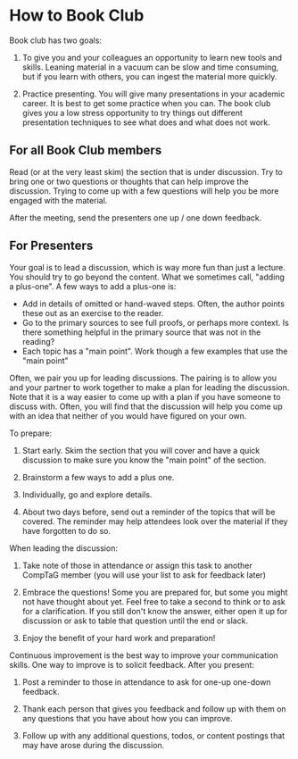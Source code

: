 # How to Book Club

Book club has two goals:

1. To give you and your colleagues an opportunity to learn new tools and skills.
   Leaning material in a vacuum can be slow and time consuming, but if you learn
   with others, you can ingest the material more quickly.

2. Practice presenting. You will give many presentations in your academic
   career.  It is best to get some practice when you can.  The book club gives
   you a low stress opportunity to try things out different presentation
   techniques to see what does and what does not work.

## For all Book Club members

Read (or at the very least skim) the section that is under discussion.  Try to
bring one or two questions or thoughts that can help improve the discussion.
Trying to come up with a few questions will help you be more engaged with the
material.

After the meeting, send the presenters one up / one down feedback.

## For Presenters

Your goal is to lead a discussion, which is way more fun than just a lecture.
You should try to go beyond the content.  What we sometimes call, "adding a
plus-one".  A few ways to add a plus-one is:

* Add in details of omitted or hand-waved steps. Often, the author points these
  out as an exercise to the reader.
* Go to the primary sources to see full proofs, or perhaps more context. Is
  there something helpful in the primary source that was not in the reading?
* Each topic has a "main point".  Work though a few examples that use the "main
  point"

Often, we pair you up for leading discussions.  The pairing is to allow you and
your partner to work together to make a plan for leading the discussion.  Note
that it is a way easier to come up with a plan if you have someone to discuss
with.  Often, you will find that the discussion will help you come up with an
idea that neither of you would have figured on your own.

To prepare:

1. Start early.  Skim the section that you will cover and have a quick
   discussion to make sure you know the "main point" of the section.

2. Brainstorm a few ways to add a plus one.

3. Individually, go and explore details.

4. About two days before, send out a reminder of the topics that will be
   covered.  The reminder may help attendees look over the material if they
   have forgotten to do so.

When leading the discussion:

1. Take note of those in attendance or assign this task to another CompTaG
   member (you will use your list to ask for feedback
   later)

2. Embrace the questions!  Some you are prepared for, but some you might not
   have thought about yet.  Feel free to take a second to think or to ask for a
   clarification.  If you still don't know the answer, either open it up for
   discussion or ask to table that question until the end or slack.

3. Enjoy the benefit of your hard work and preparation!

Continuous improvement is the best way to improve your communication skills.
One way to improve is to solicit feedback.  After you present:

1. Post a reminder to those in attendance to ask for one-up one-down feedback.

2. Thank each person that gives you feedback and follow up with them on any
   questions that you have about how you can improve.

3. Follow up with any additional questions, todos, or content postings that may
   have arose during the discussion.
